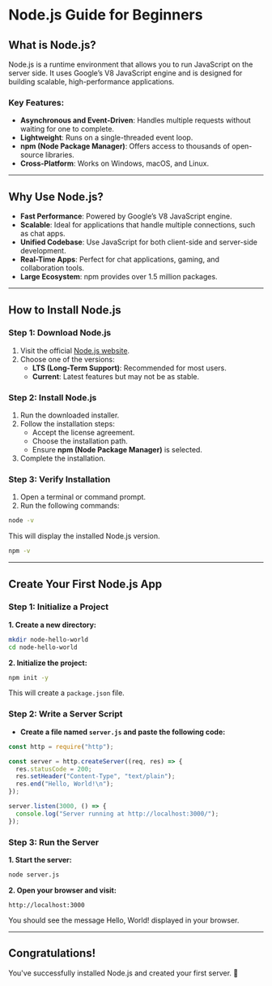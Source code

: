 # Node.js Guide for Beginners

## What is Node.js?

Node.js is a runtime environment that allows you to run JavaScript on the server side. It uses Google’s V8 JavaScript engine and is designed for building scalable, high-performance applications.

### Key Features:

- **Asynchronous and Event-Driven**: Handles multiple requests without waiting for one to complete.
- **Lightweight**: Runs on a single-threaded event loop.
- **npm (Node Package Manager)**: Offers access to thousands of open-source libraries.
- **Cross-Platform**: Works on Windows, macOS, and Linux.

---

## Why Use Node.js?

- **Fast Performance**: Powered by Google’s V8 JavaScript engine.
- **Scalable**: Ideal for applications that handle multiple connections, such as chat apps.
- **Unified Codebase**: Use JavaScript for both client-side and server-side development.
- **Real-Time Apps**: Perfect for chat applications, gaming, and collaboration tools.
- **Large Ecosystem**: npm provides over 1.5 million packages.

---

## How to Install Node.js

### Step 1: Download Node.js

1. Visit the official [Node.js website](https://nodejs.org).
2. Choose one of the versions:
   - **LTS (Long-Term Support)**: Recommended for most users.
   - **Current**: Latest features but may not be as stable.

### Step 2: Install Node.js

1. Run the downloaded installer.
2. Follow the installation steps:
   - Accept the license agreement.
   - Choose the installation path.
   - Ensure **npm (Node Package Manager)** is selected.
3. Complete the installation.

### Step 3: Verify Installation

1. Open a terminal or command prompt.
2. Run the following commands:

```bash
node -v
```

This will display the installed Node.js version.

```bash
npm -v
```

---

## Create Your First Node.js App

### Step 1: Initialize a Project

**1. Create a new directory:**

```bash
mkdir node-hello-world
cd node-hello-world
```

**2. Initialize the project:**

```bash
npm init -y
```

This will create a `package.json` file.

### Step 2: Write a Server Script

- **Create a file named `server.js` and paste the following code:**

```javascript
const http = require("http");

const server = http.createServer((req, res) => {
  res.statusCode = 200;
  res.setHeader("Content-Type", "text/plain");
  res.end("Hello, World!\n");
});

server.listen(3000, () => {
  console.log("Server running at http://localhost:3000/");
});
```

### Step 3: Run the Server

**1. Start the server:**

```bash
node server.js
```

**2. Open your browser and visit:**

```plaintext
http://localhost:3000
```

You should see the message Hello, World! displayed in your browser.

---

## Congratulations!

You've successfully installed Node.js and created your first server. 🚀
